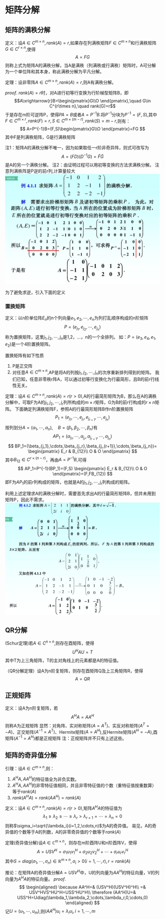 # 矩阵分解

## 矩阵的满秩分解

定义：设$A\in C^{m\times n},rank(A)=r$,如果存在列满秩矩阵$F\in C^{m\times n}$和行满秩矩阵$G\in C^{r\times n}$,使得
$$A=FG$$则称上式为矩阵A的满秩分解，当A是满秩（列满秩或行满秩）矩阵时，A可分解为一个单位阵和其本身，称此满秩分解为平凡分解。

定理：设非零阵$A\in C^{m\times n},rank(A)=r$,则A有满秩分解。

$proof.$
$rank(A)=r$时，对A进行初等行变换为行阶梯型矩阵B，即
$$A\xrightarrow{r}B=\begin{pmatrix}G\\O \end{pmatrix},\quad G\in C^{r\times n},\quad rank(G)=r$$
于是存在m阶可逆阵P，使得$PA=B$或者$A=P^{-1}B$.将$P^{-1}$分块为$P^{-1}=(F,S)$,其中
$F\in C^{m\times r},rank(F)=r,S\in C^{m\times(m-r)},rank(S)=m-r,$则有：
$$
A=P^{-1}B=(F,S)\begin{pmatrix}G\\O \end{pmatrix}=FG
$$
其中F是列满秩矩阵，G是行满秩矩阵

注1：矩阵A的满秩分解不唯一，因为如果取任一r阶非奇异阵，则式可改写为
$$
A=(FD)(D^{-1}G)=\tilde F\tilde G
$$
是A的另一个满秩分解。
注2：由证明过程可以用初等变换的方法求满秩分解。
注意列满秩阵是P逆的前r列,计算量较大
![](n1.PNG)

为了避免求逆，引入下面的定义

### 置换矩阵

定义：以n阶单位阵$E_n$的n个列向量$e_1,e_2,\cdots,e_n$为列打乱顺序构成的n阶矩阵
$$
P=(e_{j_1},e_{j_2},\cdots,e_{j_n})
$$称为置换矩阵，这里$j_1,j_2,\cdots,j_n$是1,2，…，n的一个全排列。
如：$P=(e_3,e_4,e_1,e_2)$是一个4阶置换矩阵。

置换矩阵有如下性质

1. P是正交阵
2. 对任意$A\in C^{m\times n}$,AP是将A的列按$j_1,j_2,\cdots,j_n$的次序重新排列得到的矩阵。
我们已知，任意非零秩r阵A，可以通过初等行变换化为行最简形，且B的前r行线性无关。

定理：设$A\in C^{m\times n},rank(A)=r(r\gt 0),$A的行最简形矩阵为B，那么在A的满秩分解中，可取F为A的$j_1,j_2,\cdots,j_r$列所构成的$m\times r$矩阵，G为B的前r行构成的$r\times n$矩阵。
下面确定列满秩矩阵F，参照A的行最简形矩阵B作n阶置换矩阵
$$
P_1=(e_{j_1},\cdots,e_{j_r},e_{j_{r+1}},\cdots,e_{j_n})
$$按列划分$A=(\alpha_1,\cdots,\alpha_n),\quad B=(\beta_1,\beta_2,\cdots,\beta_n)$有
$$
AP_1=(\alpha_{j_1},\cdots,\alpha_{j_r},\alpha_{j_{r+1}},\cdots,\alpha_{j_n})
$$ $$
BP_1=(\beta_{j_1},\cdots,\beta_{j_r},\beta_{j_{r+1}},\cdots,\beta_{j_n})=
\begin{pmatrix}
E_r & B_{12}\\
O & O
\end{pmatrix}
$$
其中$B_{12}\in C^{r\times (n-r)}$，再由$A=P^{-1}B,$可得
$$
AP_1=P^{-1}(BP_1)=(F,S)
\begin{pmatrix}
E_r & B_{12}\\
O & O
\end{pmatrix}=(F,FB_{12})
$$
即F为$AP_1$的前r列构成的矩阵，也就是A的$j_1,j_2,\cdots,j_r$列构成的矩阵。

利用上述定理求A的满秩分解时，需要首先求出A的行最简形矩阵B，但并未用到矩阵P，因此不需求。
![](n2.PNG)

## QR分解

(Schur定理)若$A\in C^{n\times n},$则存在酉矩阵，使得
$$
U^HAU=T
$$
其中T为上三角矩阵，T的主对角线上的元素都是A的特征值。

（QR分解定理）设A为n阶复矩阵，则存在酉矩阵Q及上三角矩阵R，使得
$$
A=QR
$$

## 正规矩阵

定义：设A为n阶复矩阵，若
$$
A^HA=AA^H
$$
则称A为正规矩阵
显然：对角阵、实对称矩阵($A=A^T$)、实反对称矩阵$(A^T=-A)$、正交矩阵$(A^{-1}=A^T)$、Hermite矩阵($A=A^H$),反Hermite矩阵($A^H=-A$),酉矩阵$(A^{-1}=A^H)$都是正规矩阵
注：正规矩阵并不只有上述这些。

## 矩阵的奇异值分解

引理：设$A\in C^{m\times n},$则：

1. $A^HA,AA^H$的特征值全为非负实数。
2. $A^HA,AA^H$的非零特征值相同，并且非零特征值的个数（重特征值按重数算）等于$rank(A)$
3. $rank(A^HA)=rank(AA^H)=rank(A)$

定义：设$A\in C^{m\times n},rank(A)=r(r\gt 0)$,矩阵$A^HA$的特征值为
$$
\lambda_1\ge \lambda_2\ge\cdots\ge\lambda_r\gt \lambda_{r+1}=\cdots=\lambda_n=0
$$则称$\sigma_i=\sqrt{\lambda_i}(i=1,2,\cdots,n)$为A的奇异值。
易见，A的奇异值的个数等于A的列数，A的非零奇异值的个数等于$rank(A)$

定理(奇异值分解)设$A\in\mathbb C^{m\times n}$，则存在m阶酉阵U和n阶酉阵V，使得
$$
A=USV^H=\sigma_1u_1v_1^H+\sigma_2u_2v_2^H+\cdots+\sigma_ru_rv_r^H
$$其中$S=diag(\sigma_1,\cdots,\sigma_n)\in\mathbb R^{m\times n},\sigma_i\gt 0(i=1,\cdots,r),r=rank(A)$

推论：在矩阵A的奇异值分解$A=USV^H$中，U的列向量为$AA^H$的特征向量，V的列向量为$A^HA$的特征向量。
$proof.$
$$
\begin{aligned}
\because AA^H=& (USV^H)(USV^H)^H\\
=& USV^HVS^HU^H=USS^HU^H\\
\therefore (AA^H)U=& USS^H=Udiag(\lambda_1,\lambda_2,\cdots,\lambda_r,0,\cdots,0)
\end{aligned}
$$记$U=(u_1,\cdots,u_m)$,则$(AA^H)u_i=\lambda_iu_i,i=1,\cdots,m$